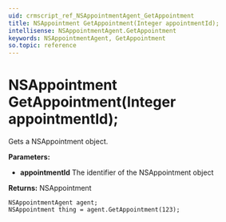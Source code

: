```yaml
---
uid: crmscript_ref_NSAppointmentAgent_GetAppointment
title: NSAppointment GetAppointment(Integer appointmentId);
intellisense: NSAppointmentAgent.GetAppointment
keywords: NSAppointmentAgent, GetAppointment
so.topic: reference
---
```


# NSAppointment GetAppointment(Integer appointmentId);

Gets a NSAppointment object.

**Parameters:**
 - **appointmentId** The identifier of the NSAppointment object

**Returns:** NSAppointment

```crmscript
NSAppointmentAgent agent;
NSAppointment thing = agent.GetAppointment(123);
```


